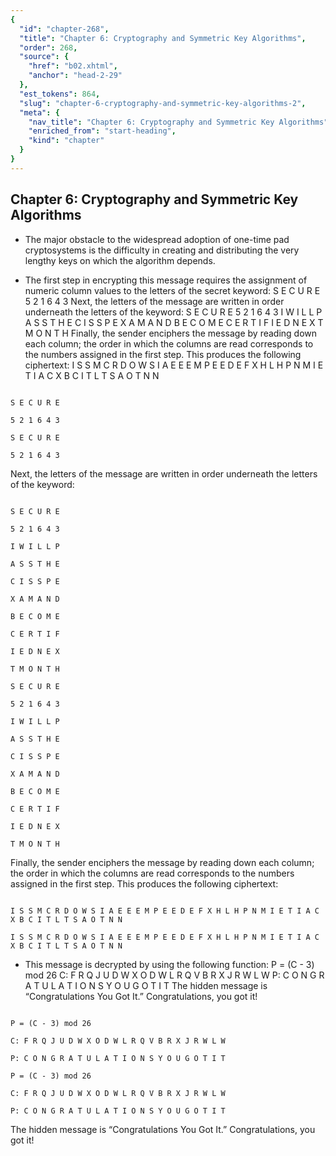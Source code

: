 ```yaml
---
{
  "id": "chapter-268",
  "title": "Chapter 6: Cryptography and Symmetric Key Algorithms",
  "order": 268,
  "source": {
    "href": "b02.xhtml",
    "anchor": "head-2-29"
  },
  "est_tokens": 864,
  "slug": "chapter-6-cryptography-and-symmetric-key-algorithms-2",
  "meta": {
    "nav_title": "Chapter 6: Cryptography and Symmetric Key Algorithms",
    "enriched_from": "start-heading",
    "kind": "chapter"
  }
}
---
```

## Chapter 6: Cryptography and Symmetric Key Algorithms

- The major obstacle to the widespread adoption of one-time pad cryptosystems is the difficulty in creating and distributing the very lengthy keys on which the algorithm depends.

- The first step in encrypting this message requires the assignment of numeric column values to the letters of the secret keyword: S E C U R E 5 2 1 6 4 3 Next, the letters of the message are written in order underneath the letters of the keyword: S E C U R E 5 2 1 6 4 3 I W I L L P A S S T H E C I S S P E X A M A N D B E C O M E C E R T I F I E D N E X T M O N T H Finally, the sender enciphers the message by reading down each column; the order in which the columns are read corresponds to the numbers assigned in the first step. This produces the following ciphertext: I S S M C R D O W S I A E E E M P E E D E F X H L H P N M I E T I A C X B C I T L T S A O T N N

```

S E C U R E

5 2 1 6 4 3
```

`S E C U R E`

`5 2 1 6 4 3`

Next, the letters of the message are written in order underneath the letters of the keyword:

```

S E C U R E

5 2 1 6 4 3

I W I L L P

A S S T H E

C I S S P E

X A M A N D

B E C O M E

C E R T I F

I E D N E X

T M O N T H
```

`S E C U R E`

`5 2 1 6 4 3`

`I W I L L P`

`A S S T H E`

`C I S S P E`

`X A M A N D`

`B E C O M E`

`C E R T I F`

`I E D N E X`

`T M O N T H`

Finally, the sender enciphers the message by reading down each column; the order in which the columns are read corresponds to the numbers assigned in the first step. This produces the following ciphertext:

```

I S S M C R D O W S I A E E E M P E E D E F X H L H P N M I E T I A C X B C I T L T S A O T N N
```

`I S S M C R D O W S I A E E E M P E E D E F X H L H P N M I E T I A C X B C I T L T S A O T N N`

- This message is decrypted by using the following function: P = (C - 3) mod 26 C: F R Q J U D W X O D W L R Q V B R X J R W L W P: C O N G R A T U L A T I O N S Y O U G O T I T The hidden message is “Congratulations You Got It.” Congratulations, you got it!

```

P = (C - 3) mod 26

C: F R Q J U D W X O D W L R Q V B R X J R W L W

P: C O N G R A T U L A T I O N S Y O U G O T I T
```

`P = (C - 3) mod 26`

`C: F R Q J U D W X O D W L R Q V B R X J R W L W`

`P: C O N G R A T U L A T I O N S Y O U G O T I T`

The hidden message is “Congratulations You Got It.” Congratulations, you got it!
